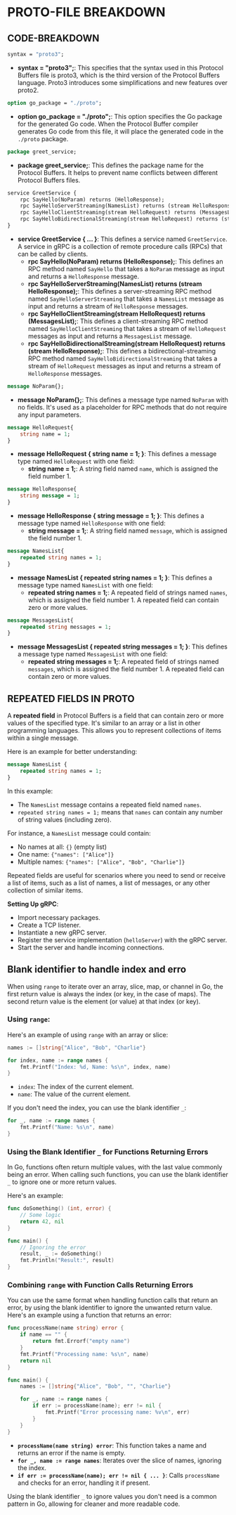 # PROTO-FILE BREAKDOWN

## CODE-BREAKDOWN

```proto
syntax = "proto3";
```
- **syntax = "proto3";**: This specifies that the syntax used in this Protocol Buffers file is proto3, which is the third version of the Protocol Buffers language. Proto3 introduces some simplifications and new features over proto2.

```proto
option go_package = "./proto";
```
- **option go_package = "./proto";**: This option specifies the Go package for the generated Go code. When the Protocol Buffer compiler generates Go code from this file, it will place the generated code in the `./proto` package.

```proto
package greet_service;
```
- **package greet_service;**: This defines the package name for the Protocol Buffers. It helps to prevent name conflicts between different Protocol Buffers files.

```proto
service GreetService {
    rpc SayHello(NoParam) returns (HelloResponse);
    rpc SayHelloServerStreaming(NamesList) returns (stream HelloResponse);
    rpc SayHelloClientStreaming(stream HelloRequest) returns (MessagesList);
    rpc SayHelloBidirectionalStreaming(stream HelloRequest) returns (stream HelloResponse);
}
```
- **service GreetService { ... }**: This defines a service named `GreetService`. A service in gRPC is a collection of remote procedure calls (RPCs) that can be called by clients.
  - **rpc SayHello(NoParam) returns (HelloResponse);**: This defines an RPC method named `SayHello` that takes a `NoParam` message as input and returns a `HelloResponse` message.
  - **rpc SayHelloServerStreaming(NamesList) returns (stream HelloResponse);**: This defines a server-streaming RPC method named `SayHelloServerStreaming` that takes a `NamesList` message as input and returns a stream of `HelloResponse` messages.
  - **rpc SayHelloClientStreaming(stream HelloRequest) returns (MessagesList);**: This defines a client-streaming RPC method named `SayHelloClientStreaming` that takes a stream of `HelloRequest` messages as input and returns a `MessagesList` message.
  - **rpc SayHelloBidirectionalStreaming(stream HelloRequest) returns (stream HelloResponse);**: This defines a bidirectional-streaming RPC method named `SayHelloBidirectionalStreaming` that takes a stream of `HelloRequest` messages as input and returns a stream of `HelloResponse` messages.

```proto
message NoParam{};
```
- **message NoParam{};**: This defines a message type named `NoParam` with no fields. It's used as a placeholder for RPC methods that do not require any input parameters.

```proto
message HelloRequest{
    string name = 1;
}
```
- **message HelloRequest { string name = 1; }**: This defines a message type named `HelloRequest` with one field:
  - **string name = 1;**: A string field named `name`, which is assigned the field number 1.

```proto
message HelloResponse{
    string message = 1;
}
```
- **message HelloResponse { string message = 1; }**: This defines a message type named `HelloResponse` with one field:
  - **string message = 1;**: A string field named `message`, which is assigned the field number 1.

```proto
message NamesList{
    repeated string names = 1;
}
```
- **message NamesList { repeated string names = 1; }**: This defines a message type named `NamesList` with one field:
  - **repeated string names = 1;**: A repeated field of strings named `names`, which is assigned the field number 1. A repeated field can contain zero or more values.

```proto
message MessagesList{
    repeated string messages = 1;
}
```
- **message MessagesList { repeated string messages = 1; }**: This defines a message type named `MessagesList` with one field:
  - **repeated string messages = 1;**: A repeated field of strings named `messages`, which is assigned the field number 1. A repeated field can contain zero or more values.



## REPEATED FIELDS IN PROTO

  A **repeated field** in Protocol Buffers is a field that can contain zero or more values of the specified type. It's similar to an array or a list in other programming languages. This allows you to represent collections of items within a single message.

Here is an example for better understanding:

```proto
message NamesList {
    repeated string names = 1;
}
```

In this example:
- The `NamesList` message contains a repeated field named `names`.
- `repeated string names = 1;` means that `names` can contain any number of string values (including zero).

For instance, a `NamesList` message could contain:
- No names at all: `{}` (empty list)
- One name: `{"names": ["Alice"]}`
- Multiple names: `{"names": ["Alice", "Bob", "Charlie"]}`

Repeated fields are useful for scenarios where you need to send or receive a list of items, such as a list of names, a list of messages, or any other collection of similar items.


**Setting Up gRPC**:
   - Import necessary packages.
   - Create a TCP listener.
   - Instantiate a new gRPC server.
   - Register the service implementation (`helloServer`) with the gRPC server.
   - Start the server and handle incoming connections.


## Blank identifier to handle index and erro

When using `range` to iterate over an array, slice, map, or channel in Go, the first return value is always the index (or key, in the case of maps). The second return value is the element (or value) at that index (or key).

### Using `range`:

Here's an example of using `range` with an array or slice:

```go
names := []string{"Alice", "Bob", "Charlie"}

for index, name := range names {
    fmt.Printf("Index: %d, Name: %s\n", index, name)
}
```

- `index`: The index of the current element.
- `name`: The value of the current element.

If you don't need the index, you can use the blank identifier `_`:

```go
for _, name := range names {
    fmt.Printf("Name: %s\n", name)
}
```

### Using the Blank Identifier `_` for Functions Returning Errors

In Go, functions often return multiple values, with the last value commonly being an error. When calling such functions, you can use the blank identifier `_` to ignore one or more return values.

Here's an example:

```go
func doSomething() (int, error) {
    // Some logic
    return 42, nil
}

func main() {
    // Ignoring the error
    result, _ := doSomething()
    fmt.Println("Result:", result)
}
```

### Combining `range` with Function Calls Returning Errors

You can use the same format when handling function calls that return an error, by using the blank identifier to ignore the unwanted return value. Here's an example using a function that returns an error:

```go
func processName(name string) error {
    if name == "" {
        return fmt.Errorf("empty name")
    }
    fmt.Printf("Processing name: %s\n", name)
    return nil
}

func main() {
    names := []string{"Alice", "Bob", "", "Charlie"}

    for _, name := range names {
        if err := processName(name); err != nil {
            fmt.Printf("Error processing name: %v\n", err)
        }
    }
}
```

- **`processName(name string) error`**: This function takes a name and returns an error if the name is empty.
- **`for _, name := range names`**: Iterates over the slice of names, ignoring the index.
- **`if err := processName(name); err != nil { ... }`**: Calls `processName` and checks for an error, handling it if present.

Using the blank identifier `_` to ignore values you don't need is a common pattern in Go, allowing for cleaner and more readable code.